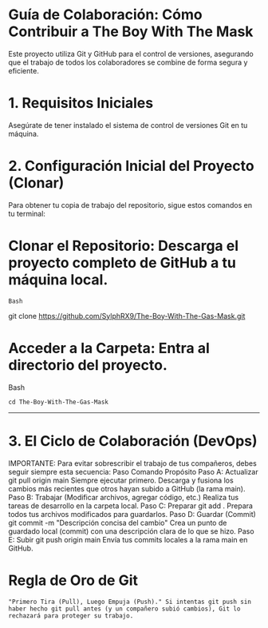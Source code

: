# Guía de Colaboración: Cómo Contribuir a The Boy With The Mask

Este proyecto utiliza Git y GitHub para el control de versiones, asegurando que el trabajo de todos los colaboradores se combine de forma segura y eficiente.

# 1. Requisitos Iniciales

Asegúrate de tener instalado el sistema de control de versiones Git en tu máquina.

# 2. Configuración Inicial del Proyecto (Clonar)

Para obtener tu copia de trabajo del repositorio, sigue estos comandos en tu terminal:

   # Clonar el Repositorio: Descarga el proyecto completo de GitHub a tu máquina local.
    Bash

git clone https://github.com/SylphRX9/The-Boy-With-The-Gas-Mask.git

# Acceder a la Carpeta: Entra al directorio del proyecto.
Bash

    cd The-Boy-With-The-Gas-Mask

<hr>

# 3. El Ciclo de Colaboración (DevOps)

IMPORTANTE: Para evitar sobrescribir el trabajo de tus compañeros, debes seguir siempre esta secuencia:
Paso	Comando	Propósito
Paso A: Actualizar	git pull origin main	Siempre ejecutar primero. Descarga y fusiona los cambios más recientes que otros hayan subido a GitHub (la rama main).
Paso B: Trabajar	(Modificar archivos, agregar código, etc.)	Realiza tus tareas de desarrollo en la carpeta local.
Paso C: Preparar	git add .	Prepara todos tus archivos modificados para guardarlos.
Paso D: Guardar (Commit)	git commit -m "Descripción concisa del cambio"	Crea un punto de guardado local (commit) con una descripción clara de lo que se hizo.
Paso E: Subir	git push origin main	Envía tus commits locales a la rama main en GitHub.

# Regla de Oro de Git

    "Primero Tira (Pull), Luego Empuja (Push)." Si intentas git push sin haber hecho git pull antes (y un compañero subió cambios), Git lo rechazará para proteger su trabajo.
